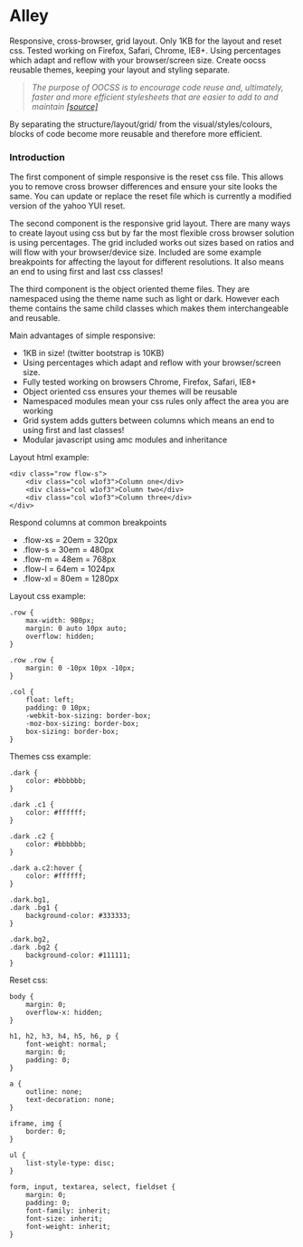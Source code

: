 # Alley

Responsive, cross-browser, grid layout. Only 1KB for the layout and reset css. Tested working on Firefox, Safari, Chrome, IE8+. Using percentages which adapt and reflow with your browser/screen size. Create oocss reusable themes, keeping your layout and styling separate.

 > *The purpose of OOCSS is to encourage code reuse and, ultimately, faster and more efficient stylesheets that are easier to add to and maintain*
 [*[source]*](http://coding.smashingmagazine.com/2011/12/12/an-introduction-to-object-oriented-css-oocss/)

By separating the structure/layout/grid/ from the visual/styles/colours, blocks of code become more reusable and therefore more efficient.

### Introduction

The first component of simple responsive is the reset css file. This allows you to remove cross browser differences and ensure your site looks the same. You can update or replace the reset file which is currently a modified version of the yahoo YUI reset.

The second component is the responsive grid layout. There are many ways to create layout using css but by far the most flexible cross browser solution is using percentages. The grid included works out sizes based on ratios and will flow with your browser/device size. Included are some example breakpoints for affecting the layout for different resolutions. It also means an end to using first and last css classes!

The third component is the object oriented theme files. They are namespaced using the theme name such as light or dark. However each theme contains the same child classes which makes them interchangeable and reusable.

Main advantages of simple responsive:

 * 1KB in size! (twitter bootstrap is 10KB)
 * Using percentages which adapt and reflow with your browser/screen size.
 * Fully tested working on browsers Chrome, Firefox, Safari, IE8+
 * Object oriented css ensures your themes will be reusable
 * Namespaced modules mean your css rules only affect the area you are working
 * Grid system adds gutters between columns which means an end to using first and last classes!
 * Modular javascript using amc modules and inheritance

Layout html example:

    <div class="row flow-s">
        <div class="col w1of3">Column one</div>
        <div class="col w1of3">Column two</div>
        <div class="col w1of3">Column three</div>
    </div>

Respond columns at common breakpoints

 * .flow-xs = 20em = 320px
 * .flow-s = 30em = 480px
 * .flow-m = 48em = 768px
 * .flow-l = 64em = 1024px
 * .flow-xl = 80em = 1280px

Layout css example:

    .row {
        max-width: 980px;
        margin: 0 auto 10px auto;
        overflow: hidden;
    }

    .row .row {
        margin: 0 -10px 10px -10px;
    }

    .col {
        float: left;
        padding: 0 10px;
        -webkit-box-sizing: border-box;
        -moz-box-sizing: border-box;
        box-sizing: border-box;
    }

Themes css example:

    .dark {
        color: #bbbbbb;
    }
    
    .dark .c1 {
        color: #ffffff;
    }
    
    .dark .c2 {
        color: #bbbbbb;
    }
    
    .dark a.c2:hover {
        color: #ffffff;
    }
    
    .dark.bg1,
    .dark .bg1 {
        background-color: #333333;
    }
    
    .dark.bg2,
    .dark .bg2 {
        background-color: #111111;
    }

Reset css:

    body {
        margin: 0;
        overflow-x: hidden;
    }
    
    h1, h2, h3, h4, h5, h6, p {
        font-weight: normal;
        margin: 0;
        padding: 0;
    }
    
    a {
        outline: none;
        text-decoration: none;
    }
    
    iframe, img {
        border: 0;
    }
    
    ul {
        list-style-type: disc;
    }
    
    form, input, textarea, select, fieldset {
        margin: 0;
        padding: 0;
        font-family: inherit;
        font-size: inherit;
        font-weight: inherit;
    }
